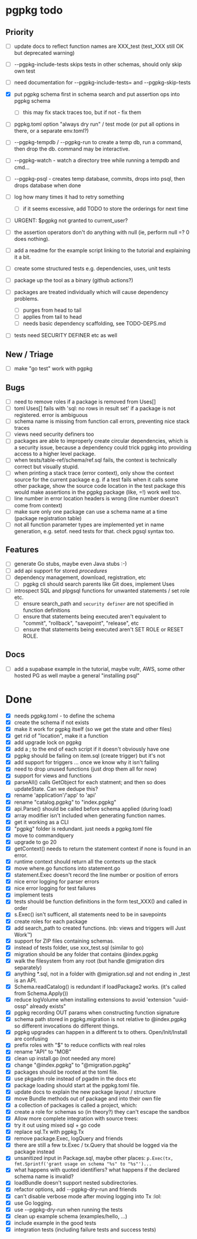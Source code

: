# pgpkg todo

## Priority

- [ ] update docs to reflect function names are XXX_test (test_XXX still OK but deprecated warning)
- [ ] --pgpkg-include-tests skips tests in other schemas, should only skip own test
- [ ] need documentation for --pgpkg-include-tests= and --pgpkg-skip-tests
- [X] put pgpkg schema first in schema search and put assertion ops into pgpkg schema
  - [ ] this may fix stack traces too, but if not - fix them

- [ ] pgpkg.toml option "always dry run" / test mode (or put all options in there, or a separate env.toml?)
- [ ] --pgpkg-tempdb / --pgpkg-run to create a temp db, run a command, then drop the db. command may be interactive. 
- [ ] --pgpkg-watch - watch a directory tree while running a tempdb and cmd...
- [ ] --pgpkg-psql - creates temp database, commits, drops into psql, then drops database when done
- [ ] log how many times it had to retry something
  - [ ] if it seems excessive, add TODO to store the orderings for next time
- [ ] URGENT: $pgpkg not granted to current_user?
- [ ] the assertion operators don't do anything with null (ie, perform null =? 0 does nothing).

- [ ] add a readme for the example script linking to the tutorial and explaining it a bit.
- [ ] create some structured tests e.g. dependencies, uses, unit tests
- [ ] package up the tool as a binary (github actions?)
- [ ] packages are treated individually which will cause dependency problems.
  - [ ] purges from head to tail
  - [ ] applies from tail to head
  - [ ] needs basic dependency scaffolding, see TODO-DEPS.md
- [ ] tests need SECURITY DEFINER etc as well

## New / Triage

- [ ] make "go test" work with pgpkg

## Bugs

- [ ] need to remove roles if a package is removed from Uses[]
- [ ] toml Uses[] fails with 'sql: no rows in result set' if a package is not registered. error is ambiguous
- [ ] schema name is missing from function call errors, preventing nice stack traces
- [ ] views need security definers too
- [ ] packages are able to improperly create circular dependencies, which is a security issue, because a dependency
  could trick pgpkg into providing access to a higher level package.
- [ ] when tests/table-ref/schema/ref.sql fails, the context is technically correct but visually stupid.
- [ ] when printing a stack trace (error context), only show the context source for the current package
  e.g. if a test fails when it calls some other package, show the source code location in the test package
  this would make assertions in the pgpkg package (like, =!) work well too.
- [ ] line number in error location headers is wrong (line number doesn't come from context)
- [ ] make sure only one package can use a schema name at a time (package registration table)
- [ ] not all function parameter types are implemented yet in name generation, e.g. setof. need tests for that. check pgsql syntax too.

## Features

- [ ] generate Go stubs, maybe even Java stubs :-)
- [ ] add api support for stored *procedures*
- [ ] dependency management, download, registration, etc
  - [ ] pgpkg cli should search parents like Git does, implement Uses
- [ ] introspect SQL and plpgsql functions for unwanted statements / set role etc.
  - [ ] ensure search_path and `security definer` are not specified in function definitions
  - [ ] ensure that statements being executed aren't equivalent to "commit", "rollback", "savepoint", "release", etc
  - [ ] ensure that statements being executed aren't SET ROLE or RESET ROLE.

## Docs

- [ ] add a supabase example in the tutorial, maybe vultr, AWS, some other hosted PG as well
  maybe a general "installing psql"

# Done

- [X] needs pgpkg.toml - to define the schema
- [X] create the schema if not exists
- [X] make it work for pgpkg itself (so we get the state and other files)
- [X] get rid of "location", make it a function
- [X] add upgrade lock on pgpkg
- [X] add a ; to the end of each script if it doesn't obviously have one
- [X] pgpkg should be failing on item.sql (create trigger) but it's not
- [X] add support for triggers ... once we know why it isn't failing
- [X] need to drop unused functions (just drop them all for now)
- [X] support for views and functions
- [X] parseAll() calls GetObject for each statment; and then so does updateState. Can we dedupe this?
- [X] rename 'application'/'app' to 'api'
- [X] rename "catalog.pgpkg" to "index.pgpkg"
- [X] api.Parse() should be called before schema applied (during load)
- [X] array modifier isn't included when generating function names. 
- [X] get it working as a CLI
- [X] "pgpkg" folder is redundant. just needs a pgpkg.toml file
- [X] move to commandquery
- [X] upgrade to go 20
- [X] getContext() needs to return the statement context if none is found in an error.
- [X] runtime context should return all the contexts up the stack
- [X] move where.go functions into statement.go
- [X] statement.Exec doesn't record the line number or position of errors
- [X] nice error logging for parser errors
- [X] nice error logging for test failures
- [X] implement tests
- [X] tests should be function definitions in the form test_XXX() and called in order
- [X] s.Exec() isn't sufficent, all statements need to be in savepoints
- [X] create roles for each package
- [X] add search_path to created functions. (nb: views and triggers will Just Work™)
- [X] support for ZIP files containing schemas.
- [X] instead of tests folder, use xxx_test.sql (similar to go)
- [X] migration should be any folder that contains @index.pgpkg
- [X] walk the filesystem from any root (but handle @migration dirs separately)
- [X] anything *.sql, not in a folder with @migration.sql and not ending in _test is an API.
- [X] Schema.readCatalog() is redundant if loadPackage2 works. (it's called from Schema.Apply())
- [X] reduce logVolume when installing extensions to avoid 'extension "uuid-ossp" already exists"
- [X] pgpkg recording OUT params when constructing function signature
- [X] schema path stored in pgpkg.migration is not relative to @index.pgpkg so different invocations do different things.
- [X] pgpkg upgrades can happen in a different tx to others. Open/Init/Install are confusing
- [X] prefix roles with "$" to reduce conflicts with real roles
- [X] rename "API" to "MOB"
- [X] clean up install.go (not needed any more)
- [X] change "@index.pgpkg" to "@migration.pgpkg"
- [X] packages should be rooted at the toml file.
- [X] use pkgadm role instead of pgadm in the docs etc
- [X] package loading should start at the pgpkg.toml file.
- [X] update docs to explain the new package layout / structure
- [X] move Bundle methods out of package and into their own file
- [X] a collection of packages is called a project, which:
- [X] create a role for schemas so (in theory?) they can't escape the sandbox
- [X] Allow more complete integration with source trees:
- [X] try it out using mixed sql + go code
- [X] replace sql.Tx with pgpkg.Tx
- [X] remove package.Exec, logQuery and friends
- [X] there are still a few tx.Exec / tx.Query that should be logged via the package instead
- [X] unsanitized input in Package.sql, maybe other places: `p.Exec(tx, fmt.Sprintf('grant usage on schema "%s" to "%s"')...`
- [X] what happens with quoted identifiers? what happens if the declared schema name is invalid?
- [X] loadBundle doesn't support nested subdirectories.
- [X] refactor options, add --pgpkg-dry-run and friends
- [X] can't disable verbose mode after moving logging into Tx :lol:
- [X] use Go logging.
- [X] use --pgpkg-dry-run when running the tests
- [X] clean up example schema (examples/hello, ...)
- [X] include example in the good tests
- [X] integration tests (including failure tests and success tests)
